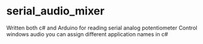 # serial_audio_mixer
 Written both c# and Arduino for reading serial analog potentiometer
 Control windows audio you can assign different application names in c#
